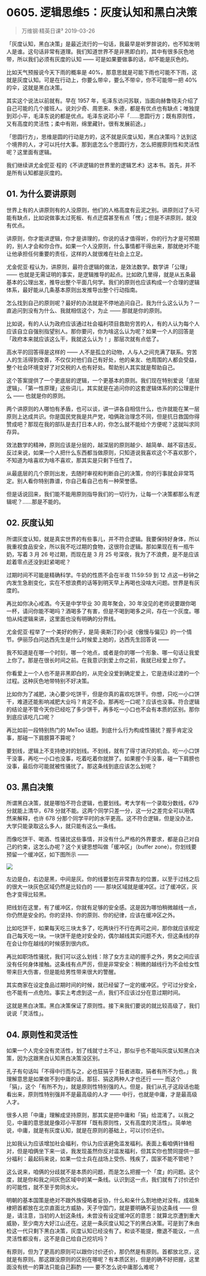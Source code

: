 # 0605. 逻辑思维5：灰度认知和黑白决策
> 万维钢·精英日课³
2019-03-26

「灰度认知，黑白决策」是最近流行的一句话，我最早是听罗胖说的，也不知发明人是谁。这句话非常有道理。我们知道世界不是非黑即白的，其中有很多灰色地带，所以我们必须有灰度的认知 —— 可是如果要做事的话，却不能是灰色的。

比如天气预报说今天下雨的概率是 40%，那意思就是可能下雨也可能不下雨，这就是灰度认知。可是在行动上，你要么带伞，要么不带伞，你不可能带一把 40% 的伞，这就是黑白决策。

其实这个说法以前就有。早在 1957 年，毛泽东访问苏联，当面向赫鲁晓夫介绍了自己可能的几个接班人。说刘少奇、周恩来、朱德，都是有优点也有缺点；唯独提到邓小平，毛泽东说的都是优点。毛泽东说邓小平「……思圆行方；既有原则性，又有高度的灵活性；柔中有刚，绵里藏针。很有发展前途。」

「思圆行方」，思维是圆的行动是方的，这不就是灰度认知，黑白决策吗？达到这个境界的人，才可以托付大事。那到底怎么个思圆行方，怎么把握原则性和灵活性呢？这里面有逻辑。

我们继续讲尤金伲亚·程的《不讲逻辑的世界里的逻辑艺术》这本书。首先，并不是所有认知都是灰度的。

## 01. 为什么要讲原则

世界上有的人讲原则有的人没原则，他们的人格高度有云泥之别。讲原则过了头可能有缺点，比如说做事太过死板、有点迂腐甚至有点「愣」；但是不讲原则，就没有优点。

讲原则，你才能讲逻辑，你才是讲理的，你说的话才值得听，你的行为才是可预期的，别人才会和你合作。如果一个人没原则，什么事情都干得出来，那就绝对不能让他承担任何重要的责任，这样的人就很难在社会上立足。

尤金伲亚·程认为，讲原则，最符合逻辑的做法，是效法数学。数学讲「公理」 —— 也就是无需证明的事实，是逻辑推导的起点。比如欧几里得，就是从五条最基本的公理出发，推导出整个平面几何学。我们的原则也应该构成一个合理的逻辑体系，最好能从几条基本原则出发推导出整个行动指南。

怎么找到自己的原则呢？最好的办法就是不停地追问自己，我为什么这么认为？一直追问到没有为什么、我就相信这个，为止 —— 那就是你的原则。

比如说，有的人认为政府应该通过社会福利项目救助穷苦的人，有的人认为每个人应该自立自强别指望别人。那你要问，你为啥这么认为呢？如果一个人的回答是「政府本来就应该这么干，我就这么认为！」那层次就有点低了。

高水平的回答得是这样的 —— 人不是孤立的动物，人与人之间充满了联系。穷苦人的生活得到改善，不仅仅对他们自己有好处，他的亲友、他周围的人都会受益，整个社会环境变好了对交税的人也有好处。帮助别人其实就是帮助自己。

这个答案提供了一个更底层的逻辑，一个更基本的原则。我们现在特别爱说「底层逻辑」、「第一性原理」这些词儿，其实就是在追问你的这套逻辑体系的的公理是什么 —— 也就是你的原则。

两个讲原则的人哪怕有矛盾，也可以谈，讲一讲各自相信什么，也许就能在某一层原则上达成共识。你是国民党我是共产党，咱俩政治理念不同，但是抗日救国你得赞成吧？那现在我的部队是去打日本人的，你怎么就不能给个方便呢？这就叫求同存异。

效法数学的精神，原则应该是分层的，越深层的原则越少、越简单、越不容违反。反过来说，如果一个人把什么东西都当做原则，只知道说我喜欢这个不喜欢那个，不知道为啥喜欢为啥不喜欢，那其实是只剩下任性了。

从最底层的几个原则出发，去随时审视和判断自己的决策，你的行事就会非常笃定。别人看你特别靠谱，你自己看自己也有一种荣誉感。

但是话说回来，我们能不能用原则指导我们的一切行为，让每一个决策都那么有逻辑呢？……那是不能的。

## 02. 灰度认知

所谓灰度认知，就是真实世界的有些事儿，并不符合逻辑。我要保持好身体，所以我重视食品安全，所以我不吃过期的食物，这很符合逻辑。那如果现在有一瓶牛奶，写着 3 月 26 号过期，而现在是 3 月 25 号深夜，我为了不浪费，是不是应该趁着零点还没到赶紧喝呢？

过期时间不可能是精确科学。牛奶的性质不会在半夜 11:59:59 到 12 点这一秒钟之内发生急剧变化，实在不想浪费的话等到明天早上再喝也没啥大问题。世界是有灰度的。

再比如你决心戒酒。今天是中学毕业 30 周年聚会，30 年没见的老师说要跟你喝一杯，请问你能不喝吗？酒喝多了有害，但是不喝到喝多之间，存在一个灰度。哪怕从纯逻辑来讲，这里面也没有明确的分界线。

尤金伲亚·程举了一个美好的例子，是简·奥斯汀的小说《傲慢与偏见》的一个情节。伊丽莎白问达西先生是什么时候爱上她的，达西先生回答说 ——

我不知道是在哪一个时刻，哪一个地点，或者是你的哪一个形象、哪一句话让我爱上你了。那是在很长时间之前。在我意识到爱上你之前，我就已经爱上你了。

你看爱上一个人也不是非黑即白的，从完全没爱到确定爱上，它是连续过渡的一个过程。这种灰色地带特别不好决策。

比如你为了减肥，决心要少吃饼干，但是你真的喜欢吃饼干。你想，只吃一小口饼干，难道还能影响减肥大业吗？肯定不会。那再吃一口呢？应该也没事。符合逻辑的结论是不管今天你已经吃了多少饼干，再多吃一小口也不会有本质的区别。那你到底应该吃几口呢？

再比如前一段特别热门的 MeToo 话题。到底什么行为构成性骚扰？握手肯定没事，那碰一下肩膀算不算呢？

要划线，逻辑上不支持绝对的划线。不划线，就有了得寸进尺的机会。吃一小口饼干没事，再吃一小口也没事，吃着吃着你就胖了。如果握个手没事，碰一下肩膀也没事，最后你可能就被性骚扰了。那这条线到底应该怎么划呢？

## 03. 黑白决策

所谓黑白决策，就是哪怕不符合逻辑，也要划线。考大学有一个录取分数线，679 分就能上清华，678 分就不能。这两个同学只差一分，这一分之差完全可以用偶然来解释，也许 678 分那个同学平时的水平更高。这不符合逻辑，但是没办法，大学只能录取这么多人，就只能有这么一条线。

而像吃饼干、喝酒、性骚扰这些事情，并没有什么严格的外界要求，都是自己对自己的约束，这怎么办呢？这个关键思想叫做「缓冲区」（buffer zone）。你划线要预留一个缓冲区，如下图所示 —— 

![](https://raw.githubusercontent.com/dalong0514/selfstudy/master/图片链接/万维钢/2019190.jpg)

左边是白，右边是黑，中间是灰。你的线要划在非常靠左的位置，以至于过线之后的很大一块灰色区域仍然是比较白的 —— 那块区域就是缓冲区。过了缓冲区，灰色才变得比较黑。

把线划在这里，有了缓冲区，你就有足够的安全感。这是因为哪怕稍微越线一点，你仍然是安全的。你的坚持、你的原则、你的纪律，应该在缓冲区之外。

比如吃饼干，如果每天吃三块太多了，吃两块行不行在两可之间，那你就应该规定自己每天吃一块。一块饼干是绝对安全的，偶尔越线其实问题不大，但这条线的存在会让你在越线的时候感到很内疚。

再比如职场性骚扰，我们可以这么划线：除了女方主动的握手之外，男女之间应该没有任何身体接触。这条线有点严厉，但是非常安全：稍微的越线行为不会给女性带来巨大伤害，但是能给男性带来很大的警醒。

其实商家在设定食品过期时间的时候，就已经留了一定的缓冲区。宁可过分安全，也不能有一点危险。事实上考虑到这一点，我们不应该过分在意过期时间。

这就是黑白决策。黑白决策保证了原则性。接下来我们要说的就比较高级了，我们说说「灵活性」。

## 04. 原则性和灵活性

如果一个人完全没有灵活性，划了线就寸土不让，那似乎也不能叫灰度认知黑白决策，因为这跟黑白认知黑白决策没区别。

孔子有句话叫「不得中行而与之，必也狂狷乎？狂者进取，狷者有所不为也。」我理解意思是如果做不到中庸的话，那狂、狷这两种人才也还行 —— 而这个「狷」，这个「有所不为」，就是原则性特别强的人。但是，我们从孔子这段话也能看出来，原则性特别强并不是最高级的人才 —— 中行，也就是中庸，才是最高级人才。

很多人把「中庸」理解成坚持原则，那其实是把中庸和「狷」给混淆了。以我之见，中庸的意思就是像邓小平那样「既有原则性，又有高度的灵活性」。简单地说，中庸，就是有灰度认知，就是在原则的基础上，可以讨价还价。

比如我认为应该增加社会福利，你认为应该避免滥发福利。表面上看咱俩针锋相对，但是咱俩坐下来一谈，我发现虽然你反对滥发福利，但其实你也赞同提供一部分福利：最起码来说，如果一位士兵在战场上受伤、残疾了，国家不能不管吧？

这么说来，咱俩的分歧就不是本质的问题，而是怎么把握一个「度」的问题。这个度，就是你和我之间灰色区域中的某一条线。认识到这一点，我们就有了讨价还价的可能性，就不至于势同水火。

明朝的基本国策是绝对不跟外族侵略者妥协，什么和亲什么割地绝对没有。成祖朱棣把首都放在北京直面北方威胁，天子守国门，就是要明确不妥协这条线 —— 但是，请注意，当初的人划这条线，未尝没有设定缓冲区的意思：就算北京遭到重大威胁，至少南方大好江山还在。这是一条灰度认知之下的黑白决策。可是到了朱由检这一代只剩下黑白决策，灰度认知已经没有了。和谈不能提，撤退不能议，一点灵活性都没有，这不是自己给自己挖坑吗？

有原则，但为了更高的原则可以跟你讨价还价，那仍然是有原则。首都放北京，这就是有原则。那这跟没原则的区别在哪呢？有本质区别，但是的确不好把握，这里面没有统一的算法只能自己斟酌 —— 要不怎么说中庸那么难呢？


